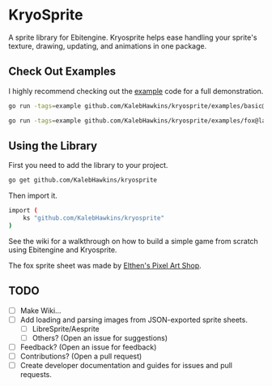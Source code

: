 # KryoSprite

A sprite library for Ebitengine. Kryosprite helps ease handling your sprite's texture, drawing, updating, and animations in one package. 

## Check Out Examples

I highly recommend checking out the [example](./examples/) code for a full demonstration.

```bash
go run -tags=example github.com/KalebHawkins/kryosprite/examples/basic@latest
```

```bash
go run -tags=example github.com/KalebHawkins/kryosprite/examples/fox@latest
```

## Using the Library

First you need to add the library to your project.

```bash
go get github.com/KalebHawkins/kryosprite
```

Then import it.

```bash
import (
    ks "github.com/KalebHawkins/kryosprite"
)
```

See the wiki for a walkthrough on how to build a simple game from scratch using Ebitengine and Kryosprite.

The fox sprite sheet was made by [Elthen's Pixel Art Shop](https://elthen.itch.io/).

## TODO

- [ ] Make Wiki...
- [ ] Add loading and parsing images from JSON-exported sprite sheets.
  - [ ] LibreSprite/Aesprite
  - [ ] Others? (Open an issue for suggestions)
- [ ] Feedback? (Open an issue for feedback)
- [ ] Contributions? (Open a pull request)
- [ ] Create developer documentation and guides for issues and pull requests.